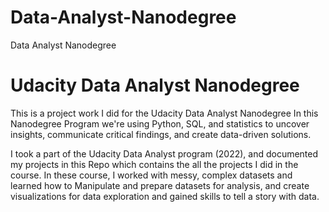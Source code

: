 # Data-Analyst-Nanodegree
Data Analyst Nanodegree
# Udacity Data Analyst Nanodegree
This is a project work I did for the Udacity Data Analyst Nanodegree
In this Nanodegree Program we're using Python, SQL, and statistics to uncover insights, communicate critical findings, and create data-driven solutions.

I took a part of the Udacity Data Analyst program (2022), and documented my projects in this Repo which contains the all the projects I did in the course. In these course, I worked with messy, complex datasets and learned how to Manipulate and prepare datasets for analysis, and create visualizations for data exploration and gained skills to tell a story with data.
